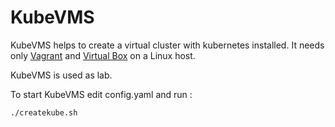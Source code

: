 # KubeVMS

KubeVMS helps to create a virtual cluster with kubernetes installed.
It needs only [Vagrant](https://www.vagrantup.com/) and [Virtual Box](https://www.virtualbox.org/) on a Linux host.

KubeVMS is used as lab.

To start KubeVMS edit config.yaml and run :

```console
./createkube.sh
```
